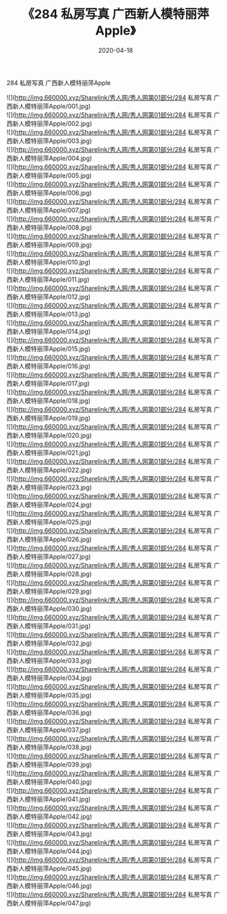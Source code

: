 ﻿---
layout: post
title:  《284 私房写真 广西新人模特丽萍Apple》
date:   2020-04-18
img: http://img.660000.xyz/Sharelink/秀人网/秀人网第01部分/284 私房写真 广西新人模特丽萍Apple/000.jpg
categories: [美女, 清纯, 唯美]
---

284 私房写真 广西新人模特丽萍Apple

  ![](http://img.660000.xyz/Sharelink/秀人网/秀人网第01部分/284 私房写真 广西新人模特丽萍Apple/001.jpg) <br> ![](http://img.660000.xyz/Sharelink/秀人网/秀人网第01部分/284 私房写真 广西新人模特丽萍Apple/002.jpg) <br> ![](http://img.660000.xyz/Sharelink/秀人网/秀人网第01部分/284 私房写真 广西新人模特丽萍Apple/003.jpg) <br> ![](http://img.660000.xyz/Sharelink/秀人网/秀人网第01部分/284 私房写真 广西新人模特丽萍Apple/004.jpg) <br> ![](http://img.660000.xyz/Sharelink/秀人网/秀人网第01部分/284 私房写真 广西新人模特丽萍Apple/005.jpg) <br> ![](http://img.660000.xyz/Sharelink/秀人网/秀人网第01部分/284 私房写真 广西新人模特丽萍Apple/006.jpg) <br> ![](http://img.660000.xyz/Sharelink/秀人网/秀人网第01部分/284 私房写真 广西新人模特丽萍Apple/007.jpg) <br> ![](http://img.660000.xyz/Sharelink/秀人网/秀人网第01部分/284 私房写真 广西新人模特丽萍Apple/008.jpg) <br> ![](http://img.660000.xyz/Sharelink/秀人网/秀人网第01部分/284 私房写真 广西新人模特丽萍Apple/009.jpg) <br> ![](http://img.660000.xyz/Sharelink/秀人网/秀人网第01部分/284 私房写真 广西新人模特丽萍Apple/010.jpg) <br> ![](http://img.660000.xyz/Sharelink/秀人网/秀人网第01部分/284 私房写真 广西新人模特丽萍Apple/011.jpg) <br> ![](http://img.660000.xyz/Sharelink/秀人网/秀人网第01部分/284 私房写真 广西新人模特丽萍Apple/012.jpg) <br> ![](http://img.660000.xyz/Sharelink/秀人网/秀人网第01部分/284 私房写真 广西新人模特丽萍Apple/013.jpg) <br> ![](http://img.660000.xyz/Sharelink/秀人网/秀人网第01部分/284 私房写真 广西新人模特丽萍Apple/014.jpg) <br> ![](http://img.660000.xyz/Sharelink/秀人网/秀人网第01部分/284 私房写真 广西新人模特丽萍Apple/015.jpg) <br> ![](http://img.660000.xyz/Sharelink/秀人网/秀人网第01部分/284 私房写真 广西新人模特丽萍Apple/016.jpg) <br> ![](http://img.660000.xyz/Sharelink/秀人网/秀人网第01部分/284 私房写真 广西新人模特丽萍Apple/017.jpg) <br> ![](http://img.660000.xyz/Sharelink/秀人网/秀人网第01部分/284 私房写真 广西新人模特丽萍Apple/018.jpg) <br> ![](http://img.660000.xyz/Sharelink/秀人网/秀人网第01部分/284 私房写真 广西新人模特丽萍Apple/019.jpg) <br> ![](http://img.660000.xyz/Sharelink/秀人网/秀人网第01部分/284 私房写真 广西新人模特丽萍Apple/020.jpg) <br> ![](http://img.660000.xyz/Sharelink/秀人网/秀人网第01部分/284 私房写真 广西新人模特丽萍Apple/021.jpg) <br> ![](http://img.660000.xyz/Sharelink/秀人网/秀人网第01部分/284 私房写真 广西新人模特丽萍Apple/022.jpg) <br> ![](http://img.660000.xyz/Sharelink/秀人网/秀人网第01部分/284 私房写真 广西新人模特丽萍Apple/023.jpg) <br> ![](http://img.660000.xyz/Sharelink/秀人网/秀人网第01部分/284 私房写真 广西新人模特丽萍Apple/024.jpg) <br> ![](http://img.660000.xyz/Sharelink/秀人网/秀人网第01部分/284 私房写真 广西新人模特丽萍Apple/025.jpg) <br> ![](http://img.660000.xyz/Sharelink/秀人网/秀人网第01部分/284 私房写真 广西新人模特丽萍Apple/026.jpg) <br> ![](http://img.660000.xyz/Sharelink/秀人网/秀人网第01部分/284 私房写真 广西新人模特丽萍Apple/027.jpg) <br> ![](http://img.660000.xyz/Sharelink/秀人网/秀人网第01部分/284 私房写真 广西新人模特丽萍Apple/028.jpg) <br> ![](http://img.660000.xyz/Sharelink/秀人网/秀人网第01部分/284 私房写真 广西新人模特丽萍Apple/029.jpg) <br> ![](http://img.660000.xyz/Sharelink/秀人网/秀人网第01部分/284 私房写真 广西新人模特丽萍Apple/030.jpg) <br> ![](http://img.660000.xyz/Sharelink/秀人网/秀人网第01部分/284 私房写真 广西新人模特丽萍Apple/031.jpg) <br> ![](http://img.660000.xyz/Sharelink/秀人网/秀人网第01部分/284 私房写真 广西新人模特丽萍Apple/032.jpg) <br> ![](http://img.660000.xyz/Sharelink/秀人网/秀人网第01部分/284 私房写真 广西新人模特丽萍Apple/033.jpg) <br> ![](http://img.660000.xyz/Sharelink/秀人网/秀人网第01部分/284 私房写真 广西新人模特丽萍Apple/034.jpg) <br> ![](http://img.660000.xyz/Sharelink/秀人网/秀人网第01部分/284 私房写真 广西新人模特丽萍Apple/035.jpg) <br> ![](http://img.660000.xyz/Sharelink/秀人网/秀人网第01部分/284 私房写真 广西新人模特丽萍Apple/036.jpg) <br> ![](http://img.660000.xyz/Sharelink/秀人网/秀人网第01部分/284 私房写真 广西新人模特丽萍Apple/037.jpg) <br> ![](http://img.660000.xyz/Sharelink/秀人网/秀人网第01部分/284 私房写真 广西新人模特丽萍Apple/038.jpg) <br> ![](http://img.660000.xyz/Sharelink/秀人网/秀人网第01部分/284 私房写真 广西新人模特丽萍Apple/039.jpg) <br> ![](http://img.660000.xyz/Sharelink/秀人网/秀人网第01部分/284 私房写真 广西新人模特丽萍Apple/040.jpg) <br> ![](http://img.660000.xyz/Sharelink/秀人网/秀人网第01部分/284 私房写真 广西新人模特丽萍Apple/041.jpg) <br> ![](http://img.660000.xyz/Sharelink/秀人网/秀人网第01部分/284 私房写真 广西新人模特丽萍Apple/042.jpg) <br> ![](http://img.660000.xyz/Sharelink/秀人网/秀人网第01部分/284 私房写真 广西新人模特丽萍Apple/043.jpg) <br> ![](http://img.660000.xyz/Sharelink/秀人网/秀人网第01部分/284 私房写真 广西新人模特丽萍Apple/044.jpg) <br> ![](http://img.660000.xyz/Sharelink/秀人网/秀人网第01部分/284 私房写真 广西新人模特丽萍Apple/045.jpg) <br> ![](http://img.660000.xyz/Sharelink/秀人网/秀人网第01部分/284 私房写真 广西新人模特丽萍Apple/046.jpg) <br> ![](http://img.660000.xyz/Sharelink/秀人网/秀人网第01部分/284 私房写真 广西新人模特丽萍Apple/047.jpg) <br>